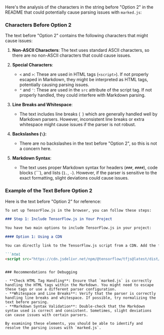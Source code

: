 Here's the analysis of the characters in the string before "Option 2" in the README that could potentially cause parsing issues with `marked.js`:

### Characters Before Option 2

The text before "Option 2" contains the following characters that might cause issues:

1. **Non-ASCII Characters**: The text uses standard ASCII characters, so there are no non-ASCII characters that could cause issues.

2. **Special Characters**: 
   - `<` and `>`: These are used in HTML tags (`<script>`). If not properly escaped in Markdown, they might be interpreted as HTML tags, potentially causing parsing issues.
   - `"` and `'`: These are used in the `src` attribute of the script tag. If not properly handled, they could interfere with Markdown parsing.

3. **Line Breaks and Whitespace**: 
   - The text includes line breaks (`
`) which are generally handled well by Markdown parsers. However, inconsistent line breaks or extra whitespace might cause issues if the parser is not robust.

4. **Backslashes (`\`):** 
   - There are no backslashes in the text before "Option 2", so this is not a concern here.

5. **Markdown Syntax**: 
   - The text uses proper Markdown syntax for headers (`###`, `####`), code blocks (```), and lists (`1.`, `-`). However, if the parser is sensitive to the exact formatting, slight deviations could cause issues.

### Example of the Text Before Option 2

Here is the text before "Option 2" for reference:

```markdown
To set up TensorFlow.js in the browser, you can follow these steps:

### Step 1: Include TensorFlow.js in Your Project

You have two main options to include TensorFlow.js in your project:

#### Option 1: Using a CDN

You can directly link to the TensorFlow.js script from a CDN. Add the following script tag to your HTML file:

```html
<script src="https://cdn.jsdelivr.net/npm/@tensorflow/tfjs@latest/dist/tf.min.js"></script>
```
```

### Recommendations for Debugging

- **Check HTML Tag Handling**: Ensure that `marked.js` is correctly handling the HTML tags within the Markdown. You might need to escape these tags or use a different parser configuration.
- **Whitespace and Line Breaks**: Verify that the parser is correctly handling line breaks and whitespace. If possible, try normalizing the text before parsing.
- **Markdown Syntax Validation**: Double-check that the Markdown syntax used is correct and consistent. Sometimes, slight deviations can cause issues with certain parsers.

By examining these elements, you should be able to identify and resolve the parsing issues with `marked.js`.

